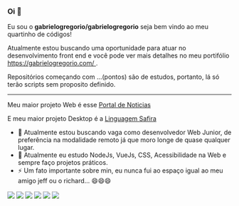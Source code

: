 ### Oi 👋

Eu sou o **gabrielogregorio/gabrielogregorio** seja bem vindo ao meu quartinho de códigos!

Atualmente estou buscando uma oportunidade para atuar no desenvolvimento front end e você pode ver mais detalhes no meu portifólio [https://gabrielogregorio.com/
](https://gabrielogregorio.com/).

Repositórios começando com ...(pontos) são de estudos, portanto, lá só terão scripts sem proposito definido.

---------

Meu maior projeto Web é esse [Portal de Noticias](https://github.com/gabrielogregorio/Portal-de-noticias)

E meu maior projeto Desktop é a [Linguagem Safira](https://github.com/gabrielogregorio/safira-dev-new)

- 🔭 Atualmente estou buscando vaga como desenvolvedor Web Junior, de preferência na modalidade remoto já que moro longe de quase qualquer lugar.
- 🌱 Atualmente eu estudo NodeJs, VueJs, CSS, Acessibilidade na Web e sempre faço projetos práticos.
- ⚡ Um fato importante sobre min, eu nunca fui ao espaço igual ao meu amigo jeff ou o richard... 😄😄😄


<a href=""><img align="center" src="https://github-readme-stats.vercel.app/api/top-langs/?username=gabrielogregorio&theme=blueberry" /></a>
<a href=""><img align="center" src="https://github-readme-stats.vercel.app/api?username=gabrielogregorio&show_icons=true&theme=blueberry" /></a>
<a href="https://github.com/gabrielogregorio/Youtube-Reload"><img align="center" src="https://github-readme-stats.vercel.app/api/pin/?username=gabrielogregorio&repo=Youtube-Reload&theme=blueberry" /></a>
<a href="https://github.com/gabrielogregorio/Portal-de-noticias"><img align="center" src="https://github-readme-stats.vercel.app/api/pin/?username=gabrielogregorio&repo=Portal-de-noticias&theme=blueberry" /></a>
<a href="https://github.com/gabrielogregorio/digiteca"><img align="center" src="https://github-readme-stats.vercel.app/api/pin/?username=gabrielogregorio&repo=digiteca&theme=blueberry" /></a>
<a href="https://github.com/gabrielogregorio/portifolio-em-vuejs"><img align="center" src="https://github-readme-stats.vercel.app/api/pin/?username=gabrielogregorio&repo=portifolio-em-vuejs&theme=blueberry" /></a>


